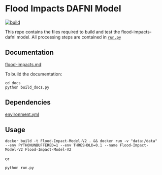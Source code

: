 # Flood Impacts DAFNI Model

[![build](https://github.com/OpenCLIM/flood-impacts-dafni/workflows/build/badge.svg)](https://github.com/OpenCLIM/flood-impacts-dafni/actions)

This repo contains the files required to build and test the flood-impacts-dafni model.
All processing steps are contained in [`run.py`](https://github.com/OpenCLIM/Flood-Impact-Model-V2/blob/master/run.py)

## Documentation
[flood-impacts.md](https://github.com/OpenCLIM/Flood-Impact-Model-V2/blob/master/docs/flood-impacts.md)

To build the documentation:
```
cd docs
python build_docs.py
```

## Dependencies
[environment.yml](https://github.com/OpenCLIM/Flood-Impact-Model-V2/blob/master/environment.yml)

## Usage 
`docker build -t Flood-Impact-Model-V2 . && docker run -v "data:/data" --env PYTHONUNBUFFERED=1 --env THRESHOLD=0.1 --name Flood-Impact-Model-V2 Flood-Impact-Model-V2 `

or

`python run.py`
